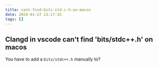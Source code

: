 ```yaml
---
title: cant-find-bits-std-c-h-on-macos
date: 2024-01-27 13:17:15
tags: []
---
```

## Clangd in vscode can't find 'bits/stdc++.h' on macos

You have to add a `bits/stdc++.h` manually to?

